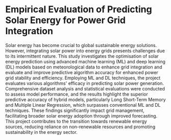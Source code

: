 # Empirical Evaluation of Predicting Solar Energy for Power Grid Integration
Solar energy has become crucial to global sustainable energy solutions. However, integrating solar power into energy grids presents challenges due to its intermittent nature. This study investigates the optimisation of solar energy prediction using advanced machine learning (ML) and deep learning (DL) models based on meteorological data to enhance grid integration and evaluate and improve predictive algorithm accuracy for enhanced power grid stability and efficiency. Employing ML and DL techniques, the project evaluates various algorithms' efficacy in predicting solar power generation. Comprehensive dataset analysis and statistical evaluations were conducted to assess model performance, and the results highlight the superior predictive accuracy of hybrid models, particularly Long Short-Term Memory and Multiple Linear Regression, which surpasses conventional ML and DL techniques. These findings significantly impact grid management, facilitating broader solar energy adoption through improved forecasting. This project contributes to the transition towards renewable energy sources, reducing reliance on non-renewable resources and promoting sustainability in the energy sector.
